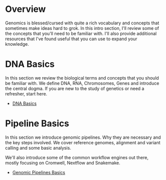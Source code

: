 # Overview

Genomics is blessed/cursed with quite a rich vocabulary and concepts that sometimes make ideas hard to grok. In this intro section, I'll review some of the concepts that you'll need to be familiar with. I'll also provide additional resources that I've found useful that you can use to expand your knowledge.

# DNA Basics

In this section we review the biological terms and concepts that you should be familiar with. We define DNA, RNA, Chromosomes, Genes and introduce the central dogma. If you are new to the study of genetics or need a refresher, start here.

- [DNA Basics](../00-Genomics-Basics/dna-basics.md)

# Pipeline Basics

In this section we introduce genomic pipelines. Why they are necessary and the key steps involved. We cover reference genomes, alignment and variant calling and some basic analysis.

We'll also introduce some of the common workflow engines out there, mostly focusing on Cromwell, Nextflow and Snakemake.

- [Genomic Pipelines Basics](../00-Genomics-Basics/pipelines-basics.md)